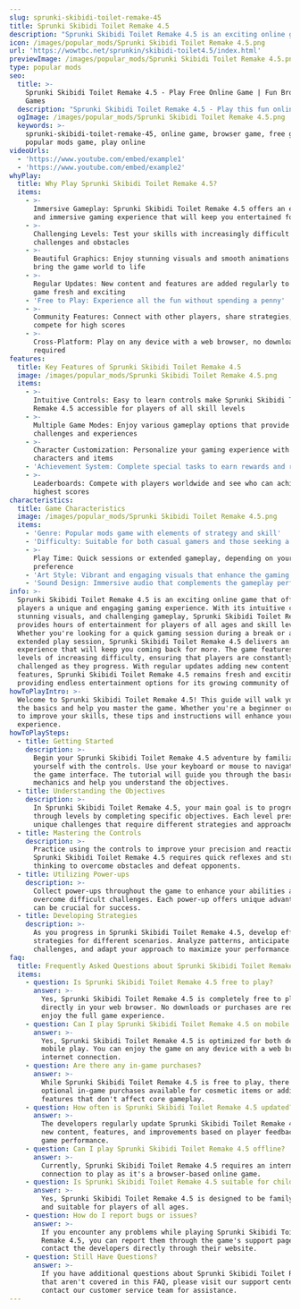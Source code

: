 ```yaml
---
slug: sprunki-skibidi-toilet-remake-45
title: Sprunki Skibidi Toilet Remake 4.5
description: "Sprunki Skibidi Toilet Remake 4.5 is an exciting online game. Play for free directly in your browser!"
icon: /images/popular_mods/Sprunki Skibidi Toilet Remake 4.5.png
url: 'https://wowtbc.net/sprunkin/skibidi-toilet4.5/index.html'
previewImage: /images/popular_mods/Sprunki Skibidi Toilet Remake 4.5.png
type: popular mods
seo:
  title: >-
    Sprunki Skibidi Toilet Remake 4.5 - Play Free Online Game | Fun Browser
    Games
  description: "Sprunki Skibidi Toilet Remake 4.5 - Play this fun online game for free in your browser. No download required!"
  ogImage: /images/popular_mods/Sprunki Skibidi Toilet Remake 4.5.png
  keywords: >-
    sprunki-skibidi-toilet-remake-45, online game, browser game, free game,
    popular mods game, play online
videoUrls:
  - 'https://www.youtube.com/embed/example1'
  - 'https://www.youtube.com/embed/example2'
whyPlay:
  title: Why Play Sprunki Skibidi Toilet Remake 4.5?
  items:
    - >-
      Immersive Gameplay: Sprunki Skibidi Toilet Remake 4.5 offers an engaging
      and immersive gaming experience that will keep you entertained for hours
    - >-
      Challenging Levels: Test your skills with increasingly difficult
      challenges and obstacles
    - >-
      Beautiful Graphics: Enjoy stunning visuals and smooth animations that
      bring the game world to life
    - >-
      Regular Updates: New content and features are added regularly to keep the
      game fresh and exciting
    - 'Free to Play: Experience all the fun without spending a penny'
    - >-
      Community Features: Connect with other players, share strategies, and
      compete for high scores
    - >-
      Cross-Platform: Play on any device with a web browser, no downloads
      required
features:
  title: Key Features of Sprunki Skibidi Toilet Remake 4.5
  image: /images/popular_mods/Sprunki Skibidi Toilet Remake 4.5.png
  items:
    - >-
      Intuitive Controls: Easy to learn controls make Sprunki Skibidi Toilet
      Remake 4.5 accessible for players of all skill levels
    - >-
      Multiple Game Modes: Enjoy various gameplay options that provide different
      challenges and experiences
    - >-
      Character Customization: Personalize your gaming experience with unique
      characters and items
    - 'Achievement System: Complete special tasks to earn rewards and recognition'
    - >-
      Leaderboards: Compete with players worldwide and see who can achieve the
      highest scores
characteristics:
  title: Game Characteristics
  image: /images/popular_mods/Sprunki Skibidi Toilet Remake 4.5.png
  items:
    - 'Genre: Popular mods game with elements of strategy and skill'
    - 'Difficulty: Suitable for both casual gamers and those seeking a challenge'
    - >-
      Play Time: Quick sessions or extended gameplay, depending on your
      preference
    - 'Art Style: Vibrant and engaging visuals that enhance the gaming experience'
    - 'Sound Design: Immersive audio that complements the gameplay perfectly'
info: >-
  Sprunki Skibidi Toilet Remake 4.5 is an exciting online game that offers
  players a unique and engaging gaming experience. With its intuitive controls,
  stunning visuals, and challenging gameplay, Sprunki Skibidi Toilet Remake 4.5
  provides hours of entertainment for players of all ages and skill levels.
  Whether you're looking for a quick gaming session during a break or an
  extended play session, Sprunki Skibidi Toilet Remake 4.5 delivers an immersive
  experience that will keep you coming back for more. The game features multiple
  levels of increasing difficulty, ensuring that players are constantly
  challenged as they progress. With regular updates adding new content and
  features, Sprunki Skibidi Toilet Remake 4.5 remains fresh and exciting,
  providing endless entertainment options for its growing community of players.
howToPlayIntro: >-
  Welcome to Sprunki Skibidi Toilet Remake 4.5! This guide will walk you through
  the basics and help you master the game. Whether you're a beginner or looking
  to improve your skills, these tips and instructions will enhance your gaming
  experience.
howToPlaySteps:
  - title: Getting Started
    description: >-
      Begin your Sprunki Skibidi Toilet Remake 4.5 adventure by familiarizing
      yourself with the controls. Use your keyboard or mouse to navigate through
      the game interface. The tutorial will guide you through the basic
      mechanics and help you understand the objectives.
  - title: Understanding the Objectives
    description: >-
      In Sprunki Skibidi Toilet Remake 4.5, your main goal is to progress
      through levels by completing specific objectives. Each level presents
      unique challenges that require different strategies and approaches.
  - title: Mastering the Controls
    description: >-
      Practice using the controls to improve your precision and reaction time.
      Sprunki Skibidi Toilet Remake 4.5 requires quick reflexes and strategic
      thinking to overcome obstacles and defeat opponents.
  - title: Utilizing Power-ups
    description: >-
      Collect power-ups throughout the game to enhance your abilities and
      overcome difficult challenges. Each power-up offers unique advantages that
      can be crucial for success.
  - title: Developing Strategies
    description: >-
      As you progress in Sprunki Skibidi Toilet Remake 4.5, develop effective
      strategies for different scenarios. Analyze patterns, anticipate
      challenges, and adapt your approach to maximize your performance.
faq:
  title: Frequently Asked Questions about Sprunki Skibidi Toilet Remake 4.5
  items:
    - question: Is Sprunki Skibidi Toilet Remake 4.5 free to play?
      answer: >-
        Yes, Sprunki Skibidi Toilet Remake 4.5 is completely free to play
        directly in your web browser. No downloads or purchases are required to
        enjoy the full game experience.
    - question: Can I play Sprunki Skibidi Toilet Remake 4.5 on mobile devices?
      answer: >-
        Yes, Sprunki Skibidi Toilet Remake 4.5 is optimized for both desktop and
        mobile play. You can enjoy the game on any device with a web browser and
        internet connection.
    - question: Are there any in-game purchases?
      answer: >-
        While Sprunki Skibidi Toilet Remake 4.5 is free to play, there may be
        optional in-game purchases available for cosmetic items or additional
        features that don't affect core gameplay.
    - question: How often is Sprunki Skibidi Toilet Remake 4.5 updated?
      answer: >-
        The developers regularly update Sprunki Skibidi Toilet Remake 4.5 with
        new content, features, and improvements based on player feedback and
        game performance.
    - question: Can I play Sprunki Skibidi Toilet Remake 4.5 offline?
      answer: >-
        Currently, Sprunki Skibidi Toilet Remake 4.5 requires an internet
        connection to play as it's a browser-based online game.
    - question: Is Sprunki Skibidi Toilet Remake 4.5 suitable for children?
      answer: >-
        Yes, Sprunki Skibidi Toilet Remake 4.5 is designed to be family-friendly
        and suitable for players of all ages.
    - question: How do I report bugs or issues?
      answer: >-
        If you encounter any problems while playing Sprunki Skibidi Toilet
        Remake 4.5, you can report them through the game's support page or
        contact the developers directly through their website.
    - question: Still Have Questions?
      answer: >-
        If you have additional questions about Sprunki Skibidi Toilet Remake 4.5
        that aren't covered in this FAQ, please visit our support center or
        contact our customer service team for assistance.
---
```


